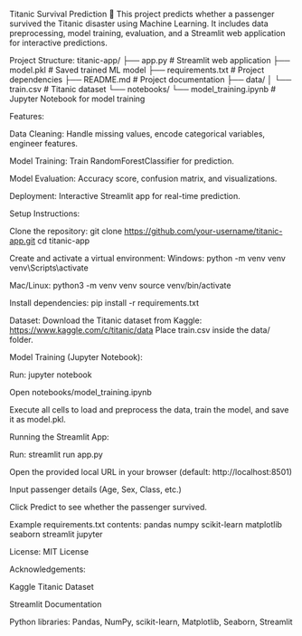 Titanic Survival Prediction 🚢
This project predicts whether a passenger survived the Titanic disaster using Machine Learning. It includes data preprocessing, model training, evaluation, and a Streamlit web application for interactive predictions.

Project Structure:
titanic-app/
├── app.py # Streamlit web application
├── model.pkl # Saved trained ML model
├── requirements.txt # Project dependencies
├── README.md # Project documentation
├── data/
│ └── train.csv # Titanic dataset
└── notebooks/
└── model_training.ipynb # Jupyter Notebook for model training

Features:

Data Cleaning: Handle missing values, encode categorical variables, engineer features.

Model Training: Train RandomForestClassifier for prediction.

Model Evaluation: Accuracy score, confusion matrix, and visualizations.

Deployment: Interactive Streamlit app for real-time prediction.

Setup Instructions:

Clone the repository:
git clone https://github.com/your-username/titanic-app.git
cd titanic-app

Create and activate a virtual environment:
Windows:
python -m venv venv
venv\Scripts\activate

Mac/Linux:
python3 -m venv venv
source venv/bin/activate

Install dependencies:
pip install -r requirements.txt

Dataset:
Download the Titanic dataset from Kaggle: https://www.kaggle.com/c/titanic/data
Place train.csv inside the data/ folder.

Model Training (Jupyter Notebook):

Run: jupyter notebook

Open notebooks/model_training.ipynb

Execute all cells to load and preprocess the data, train the model, and save it as model.pkl.

Running the Streamlit App:

Run: streamlit run app.py

Open the provided local URL in your browser (default: http://localhost:8501)

Input passenger details (Age, Sex, Class, etc.)

Click Predict to see whether the passenger survived.

Example requirements.txt contents:
pandas
numpy
scikit-learn
matplotlib
seaborn
streamlit
jupyter

License: MIT License

Acknowledgements:

Kaggle Titanic Dataset

Streamlit Documentation

Python libraries: Pandas, NumPy, scikit-learn, Matplotlib, Seaborn, Streamlit